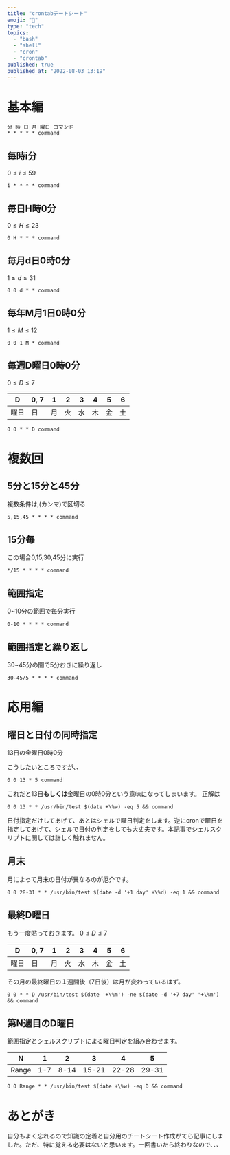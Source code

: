 ```yaml
---
title: "crontabチートシート"
emoji: "📔"
type: "tech"
topics:
  - "bash"
  - "shell"
  - "cron"
  - "crontab"
published: true
published_at: "2022-08-03 13:19"
---
```


# 基本編

```txt:記法
分 時 日 月 曜日 コマンド
* * * * * command
```

## 毎時i分

${0}\leq{i}\leq{59}$

```
i * * * * command
```

## 毎日H時0分

${0}\leq{H}\leq{23}$

```
0 H * * * command
```

## 毎月d日0時0分

${1}\leq{d}\leq{31}$

```
0 0 d * * command
```

## 毎年M月1日0時0分

${1}\leq{M}\leq{12}$

```
0 0 1 M * command
```

## 毎週D曜日0時0分

${0}\leq{D}\leq{7}$

| D |  0, 7  |  1  |  2  |  3  |  4  |  5  |  6  |  
| ---- | ---- | ---- | ---- | ---- | ---- | ---- | ---- |
| 曜日 | 日  |  月  | 火  | 水  | 木  | 金  | 土  |

```
0 0 * * D command
```

# 複数回

## 5分と15分と45分

複数条件は,(カンマ)で区切る

```
5,15,45 * * * * command
```

## 15分毎

この場合0,15,30,45分に実行

```
*/15 * * * * command
```

## 範囲指定

0~10分の範囲で毎分実行

```
0-10 * * * * command
```

## 範囲指定と繰り返し

30~45分の間で5分おきに繰り返し

```
30-45/5 * * * * command
```

# 応用編

## 曜日と日付の同時指定

13日の金曜日0時0分

こうしたいところですが、、
```
0 0 13 * 5 command
```

これだと13日**もしくは**金曜日の0時0分という意味になってしまいます。
正解は

```
0 0 13 * * /usr/bin/test $(date +\%w) -eq 5 && command
```

日付指定だけしてあげて、あとはシェルで曜日判定をします。逆にcronで曜日を指定してあげて、シェルで日付の判定をしても大丈夫です。本記事でシェルスクリプトに関しては詳しく触れません。

## 月末

月によって月末の日付が異なるのが厄介です。

```
0 0 28-31 * * /usr/bin/test $(date -d '+1 day' +\%d) -eq 1 && command
```

## 最終D曜日

もう一度貼っておきます。
${0}\leq{D}\leq{7}$

| D |  0, 7  |  1  |  2  |  3  |  4  |  5  |  6  |  
| ---- | ---- | ---- | ---- | ---- | ---- | ---- | ---- |
| 曜日 | 日  |  月  | 火  | 水  | 木  | 金  | 土  |

その月の最終曜日の１週間後（7日後）は月が変わっているはず。

```
0 0 * * D /usr/bin/test $(date '+\%m') -ne $(date -d '+7 day' '+\%m') && command
```

## 第N週目のD曜日

範囲指定とシェルスクリプトによる曜日判定を組み合わせます。

| N | 1     |  2  |  3  |  4  |  5  |
| ---- | ---- | ---- | ---- | ---- | ---- |
| Range |  1-7 |  8-14  | 15-21  | 22-28  | 29-31  |

```
0 0 Range * * /usr/bin/test $(date +\%w) -eq D && command
```


# あとがき

自分もよく忘れるので知識の定着と自分用のチートシート作成がてら記事にしました。ただ、特に覚える必要はないと思います。一回書いたら終わりなので、、、